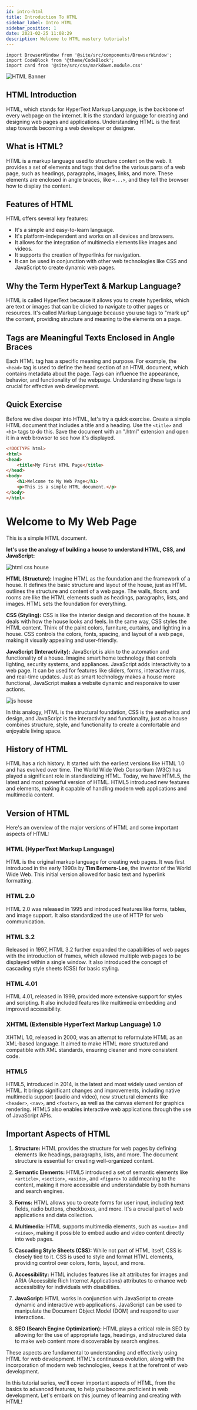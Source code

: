 ```yaml
---
id: intro-html
title: Introduction To HTML
sidebar_label: Intro HTML
sidebar_position: 1
date: 2021-02-25 11:08:29
description: Welcome to HTML mastery tutorials!
---
```


```mdx-code-block
import BrowserWindow from '@site/src/components/BrowserWindow';
import CodeBlock from '@theme/CodeBlock';
import card from '@site/src/css/markdown.module.css'
```

![HTML Banner](./img/banner.png)

## HTML Introduction

HTML, which stands for HyperText Markup Language, is the backbone of every webpage on the internet. It is the standard language for creating and designing web pages and applications. Understanding HTML is the first step towards becoming a web developer or designer.

## What is HTML?

HTML is a markup language used to structure content on the web. It provides a set of elements and tags that define the various parts of a web page, such as headings, paragraphs, images, links, and more. These elements are enclosed in angle braces, like `<...>`, and they tell the browser how to display the content.

## Features of HTML

HTML offers several key features:
- It's a simple and easy-to-learn language.
- It's platform-independent and works on all devices and browsers.
- It allows for the integration of multimedia elements like images and videos.
- It supports the creation of hyperlinks for navigation.
- It can be used in conjunction with other web technologies like CSS and JavaScript to create dynamic web pages.

## Why the Term HyperText & Markup Language?

HTML is called HyperText because it allows you to create hyperlinks, which are text or images that can be clicked to navigate to other pages or resources. It's called Markup Language because you use tags to "mark up" the content, providing structure and meaning to the elements on a page.

## Tags are Meaningful Texts Enclosed in Angle Braces

Each HTML tag has a specific meaning and purpose. For example, the `<head>` tag is used to define the head section of an HTML document, which contains metadata about the page. Tags can influence the appearance, behavior, and functionality of the webpage. Understanding these tags is crucial for effective web development.

## Quick Exercise

Before we dive deeper into HTML, let's try a quick exercise. Create a simple HTML document that includes a title and a heading. Use the `<title>` and `<h1>` tags to do this. Save the document with an ".html" extension and open it in a web browser to see how it's displayed.

```html title="index.html"
<!DOCTYPE html>
<html>
<head>
    <title>My First HTML Page</title>
</head>
<body>
    <h1>Welcome to My Web Page</h1>
    <p>This is a simple HTML document.</p>
</body>
</html>
```

<BrowserWindow url="http://127.0.0.1:5500/index.html">
    <h1>Welcome to My Web Page</h1>
    <p>This is a simple HTML document.</p>
</BrowserWindow>

**let's use the analogy of building a house to understand HTML, CSS, and JavaScript:**

![html css house](./img/img-1.png)

**HTML (Structure):** Imagine HTML as the foundation and the framework of a house. It defines the basic structure and layout of the house, just as HTML outlines the structure and content of a web page. The walls, floors, and rooms are like the HTML elements such as headings, paragraphs, lists, and images. HTML sets the foundation for everything.

**CSS (Styling):** CSS is like the interior design and decoration of the house. It deals with how the house looks and feels. In the same way, CSS styles the HTML content. Think of the paint colors, furniture, curtains, and lighting in a house. CSS controls the colors, fonts, spacing, and layout of a web page, making it visually appealing and user-friendly.

**JavaScript (Interactivity):** JavaScript is akin to the automation and functionality of a house. Imagine smart home technology that controls lighting, security systems, and appliances. JavaScript adds interactivity to a web page. It can be used for features like sliders, forms, interactive maps, and real-time updates. Just as smart technology makes a house more functional, JavaScript makes a website dynamic and responsive to user actions.

![js house](./img/img-3.jpg)

In this analogy, HTML is the structural foundation, CSS is the aesthetics and design, and JavaScript is the interactivity and functionality, just as a house combines structure, style, and functionality to create a comfortable and enjoyable living space.

## History of HTML

HTML has a rich history. It started with the earliest versions like HTML 1.0 and has evolved over time. The World Wide Web Consortium (W3C) has played a significant role in standardizing HTML. Today, we have HTML5, the latest and most powerful version of HTML. HTML5 introduced new features and elements, making it capable of handling modern web applications and multimedia content.

## Version of HTML

Here's an overview of the major versions of HTML and some important aspects of HTML:

### HTML (HyperText Markup Language)

HTML is the original markup language for creating web pages. It was first introduced in the early 1990s by **Tim Berners-Lee**, the inventor of the World Wide Web. This initial version allowed for basic text and hyperlink formatting.

### HTML 2.0

HTML 2.0 was released in 1995 and introduced features like forms, tables, and image support. It also standardized the use of HTTP for web communication.

### HTML 3.2

Released in 1997, HTML 3.2 further expanded the capabilities of web pages with the introduction of frames, which allowed multiple web pages to be displayed within a single window. It also introduced the concept of cascading style sheets (CSS) for basic styling.

### HTML 4.01

HTML 4.01, released in 1999, provided more extensive support for styles and scripting. It also included features like multimedia embedding and improved accessibility.

### XHTML (Extensible HyperText Markup Language) 1.0

XHTML 1.0, released in 2000, was an attempt to reformulate HTML as an XML-based language. It aimed to make HTML more structured and compatible with XML standards, ensuring cleaner and more consistent code.

### HTML5

HTML5, introduced in 2014, is the latest and most widely used version of HTML. It brings significant changes and improvements, including native multimedia support (audio and video), new structural elements like `<header>`, `<nav>`, and `<footer>`, as well as the canvas element for graphics rendering. HTML5 also enables interactive web applications through the use of JavaScript APIs.

## Important Aspects of HTML

1. **Structure:** HTML provides the structure for web pages by defining elements like headings, paragraphs, lists, and more. The document structure is essential for creating well-organized content.

2. **Semantic Elements:** HTML5 introduced a set of semantic elements like `<article>`, `<section>`, `<aside>`, and `<figure>` to add meaning to the content, making it more accessible and understandable by both humans and search engines.

3. **Forms:** HTML allows you to create forms for user input, including text fields, radio buttons, checkboxes, and more. It's a crucial part of web applications and data collection.

4. **Multimedia:** HTML supports multimedia elements, such as `<audio>` and `<video>`, making it possible to embed audio and video content directly into web pages.

5. **Cascading Style Sheets (CSS):** While not part of HTML itself, CSS is closely tied to it. CSS is used to style and format HTML elements, providing control over colors, fonts, layout, and more.

6. **Accessibility:** HTML includes features like alt attributes for images and ARIA (Accessible Rich Internet Applications) attributes to enhance web accessibility for individuals with disabilities.

7. **JavaScript:** HTML works in conjunction with JavaScript to create dynamic and interactive web applications. JavaScript can be used to manipulate the Document Object Model (DOM) and respond to user interactions.

8. **SEO (Search Engine Optimization):** HTML plays a critical role in SEO by allowing for the use of appropriate tags, headings, and structured data to make web content more discoverable by search engines.

These aspects are fundamental to understanding and effectively using HTML for web development. HTML's continuous evolution, along with the incorporation of modern web technologies, keeps it at the forefront of web development.

In this tutorial series, we'll cover important aspects of HTML, from the basics to advanced features, to help you become proficient in web development. Let's embark on this journey of learning and creating with HTML!